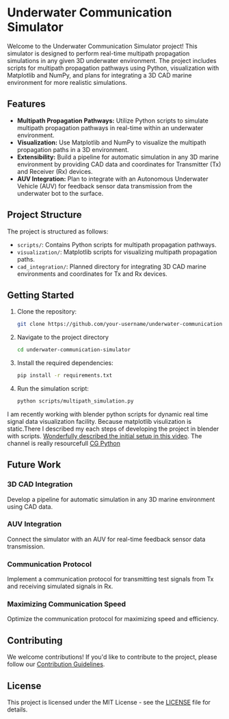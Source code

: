 # Underwater Communication Simulator

Welcome to the Underwater Communication Simulator project! This simulator is designed to perform real-time multipath propagation simulations in any given 3D underwater environment. The project includes scripts for multipath propagation pathways using Python, visualization with Matplotlib and NumPy, and plans for integrating a 3D CAD marine environment for more realistic simulations.

## Features

- **Multipath Propagation Pathways:** Utilize Python scripts to simulate multipath propagation pathways in real-time within an underwater environment.
- **Visualization:** Use Matplotlib and NumPy to visualize the multipath propagation paths in a 3D environment.
- **Extensibility:** Build a pipeline for automatic simulation in any 3D marine environment by providing CAD data and coordinates for Transmitter (Tx) and Receiver (Rx) devices.
- **AUV Integration:** Plan to integrate with an Autonomous Underwater Vehicle (AUV) for feedback sensor data transmission from the underwater bot to the surface.

## Project Structure

The project is structured as follows:

- `scripts/`: Contains Python scripts for multipath propagation pathways.
- `visualization/`: Matplotlib scripts for visualizing multipath propagation paths.
- `cad_integration/`: Planned directory for integrating 3D CAD marine environments and coordinates for Tx and Rx devices.

## Getting Started

1. Clone the repository:

   ```bash
   git clone https://github.com/your-username/underwater-communication-simulator.git
2. Navigate to the project directory

   ```bash
   cd underwater-communication-simulator
3. Install the required dependencies:
   
   ```bash
   pip install -r requirements.txt
4. Run the simulation script:

   ```bash
   python scripts/multipath_simulation.py

I am recently working with blender python scripts for dynamic real time signal data visualization facility. Because matplotlib visulization is static.There I described my each steps of developing the project in blender with scripts.
[Wonderfully described the initial setup in this video](https://www.youtube.com/watch?v=YUytEtaVrrc&list=PLB8-FQgROBmkRcM1kbUX65JLsl12o-W6r&index=28).
The channel is really resourcefull [CG Python](https://www.youtube.com/@CGPython/featured)

## Future Work

### 3D CAD Integration

Develop a pipeline for automatic simulation in any 3D marine environment using CAD data.

### AUV Integration

Connect the simulator with an AUV for real-time feedback sensor data transmission.

### Communication Protocol

Implement a communication protocol for transmitting test signals from Tx and receiving simulated signals in Rx.

### Maximizing Communication Speed

Optimize the communication protocol for maximizing speed and efficiency.

## Contributing

We welcome contributions! If you'd like to contribute to the project, please follow our [Contribution Guidelines](CONTRIBUTING.md).

## License

This project is licensed under the MIT License - see the [LICENSE](LICENSE) file for details.

